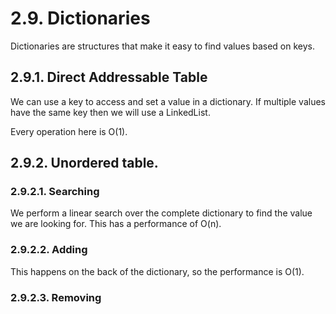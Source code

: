 # 2.9. Dictionaries
Dictionaries are structures that make it easy to find values based on keys.

## 2.9.1. Direct Addressable Table
We can use a key to access and set a value in a dictionary. If multiple values have the same key then we will use a LinkedList.

Every operation here is O(1).

## 2.9.2. Unordered table.
### 2.9.2.1. Searching
We perform a linear search over the complete dictionary to find the value we are looking for. This has a performance of O(n).

### 2.9.2.2. Adding
This happens on the back of the dictionary, so the performance is O(1).
### 2.9.2.3. Removing

